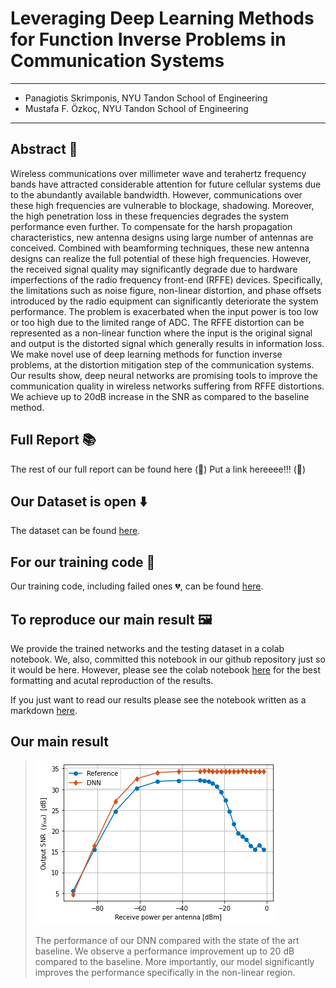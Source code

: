 # Leveraging Deep Learning Methods for Function Inverse Problems in Communication Systems
---
* Panagiotis Skrimponis, NYU Tandon School of Engineering
* Mustafa F. &#214;zko&#231;, NYU Tandon School of Engineering
---

## Abstract &#x1F4D8;
Wireless communications over millimeter wave and terahertz 
frequency bands have attracted considerable attention for 
future cellular systems due to the abundantly available 
bandwidth. However, communications over these high frequencies 
are vulnerable to blockage, shadowing. Moreover, the high penetration loss in these frequencies degrades the system performance even further. To compensate for the harsh propagation characteristics, new antenna designs using large number of antennas are conceived. Combined with beamforming techniques, these new antenna designs can realize the full potential of these high frequencies. However, the received signal quality may significantly degrade due to hardware imperfections of the radio 
frequency front-end (RFFE) devices. Specifically, the limitations 
such as noise figure, non-linear distortion, and phase offsets 
introduced by the radio equipment can significantly deteriorate
the system performance. The problem is exacerbated when the input power is too low or too high due to the limited range of ADC.
The RFFE distortion can be represented as a
non-linear function where the input is the original signal and 
output is the distorted signal which generally results in information
loss. We make novel use of deep learning methods for function
inverse problems, at the distortion mitigation step of the
communication systems. Our results show, deep neural networks are promising tools to improve the communication quality in wireless networks suffering from RFFE distortions. We achieve up to 20dB increase in the SNR as compared to the baseline method.


## Full Report :books:
The rest of our full report can be found here (&#x1F34E;) Put a link hereeee!!! (&#x1F34E;)


## Our Dataset is open :arrow_down:
The dataset can be found [here](https://drive.google.com/file/d/1cAaNZ0D9iEkazOOvfwzVQWmbXE1mrhBz/view?usp=sharing).

## For our training code :open_file_folder:
Our training code, including failed ones :broken_heart:, can be found [here](https://github.com/skrimpon/nonlin/tree/main/project/train).

## To reproduce our main result :framed_picture:
We provide the trained networks and the testing dataset in a colab notebook. We, also, committed this notebook in our github repository just so it would be here. However, please see the colab notebook [here](https://colab.research.google.com/drive/1Cg6ToHTp2Wmk7j7j_d9oViONBlHZD6K6?usp=sharing) for the best formatting and acutal reproduction of the results.

If you just want to read our results please see the notebook written as a markdown [here](https://github.com/skrimpon/nonlin/blob/main/demo/FinalResults.md). 

## Our main result

>![Results](https://raw.githubusercontent.com/skrimpon/nonlin/main/performance_eval.png)
>
> The performance of our DNN compared with the state of the art baseline. We observe a performance improvement up to 20 dB compared to the baseline. More importantly, our model significantly improves the performance specifically in the non-linear region.
